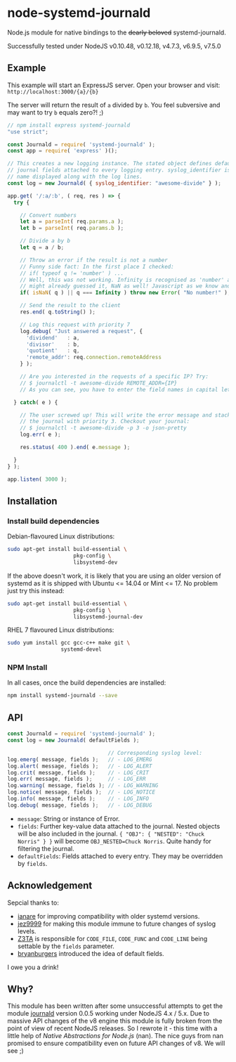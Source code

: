 # node-systemd-journald

Node.js module for native bindings to the ~~dearly beloved~~ systemd-journald.

Successfully tested under NodeJS v0.10.48, v0.12.18, v4.7.3, v6.9.5, v7.5.0


## Example

This example will start an ExpressJS server. Open your browser and visit: ```http://localhost:3000/{a}/{b}```

The server will return the result of ```a``` divided by ```b```. You feel subversive and may want to try ```b``` equals zero?! ;)

```javascript
// npm install express systemd-journald
"use strict";

const Journald = require( 'systemd-journald' );
const app = require( 'express' )();

// This creates a new logging instance. The stated object defines default
// journal fields attached to every logging entry. syslog_identifier is the
// name displayed along with the log lines.
const log = new Journald( { syslog_identifier: "awesome-divide" } );

app.get( '/:a/:b', ( req, res ) => {
  try {

    // Convert numbers
    let a = parseInt( req.params.a );
    let b = parseInt( req.params.b );

    // Divide a by b
    let q = a / b;

    // Throw an error if the result is not a number
    // Funny side fact: In the first place I checked:
    // if( typeof q != 'number' ) ...
    // Well, this was not working. Infinity is recognised as 'number' and, you
    // might already guessed it, NaN as well! Javascript as we know and love it.
    if( isNaN( q ) || q === Infinity ) throw new Error( "No number!" );

    // Send the result to the client
    res.end( q.toString() );

    // Log this request with priority 7
    log.debug( "Just answered a request", {
      'dividend'   : a,
      'divisor'    : b,
      'quotient'   : q,
      'remote_addr': req.connection.remoteAddress
    } );

    // Are you interested in the requests of a specific IP? Try:
    // $ journalctl -t awesome-divide REMOTE_ADDR={IP}
    // As you can see, you have to enter the field names in capital letters.

  } catch( e ) {

    // The user screwed up! This will write the error message and stack trace to
    // the journal with priority 3. Checkout your journal:
    // $ journalctl -t awesome-divide -p 3 -o json-pretty
    log.err( e );

    res.status( 400 ).end( e.message );

  }
} );

app.listen( 3000 );
```


## Installation

### Install build dependencies
Debian-flavoured Linux distributions:

```bash
sudo apt-get install build-essential \
                     pkg-config \
                     libsystemd-dev
```

If the above doesn't work, it is likely that you are using an older version of systemd as it is shipped with Ubuntu <= 14.04 or Mint <= 17. No problem just try this instead:

```bash
sudo apt-get install build-essential \
                     pkg-config \
                     libsystemd-journal-dev
```

RHEL 7 flavoured Linux distributions:

```bash
sudo yum install gcc gcc-c++ make git \
                 systemd-devel
```

### NPM Install
In all cases, once the build dependencies are installed:

```bash
npm install systemd-journald --save
```


## API

```javascript
const Journald = require( 'systemd-journald' );
const log = new Journald( defaultFields );

                                // Corresponding syslog level:
log.emerg( message, fields );   // - LOG_EMERG
log.alert( message, fields );   // - LOG_ALERT
log.crit( message, fields );    // - LOG_CRIT
log.err( message, fields );     // - LOG_ERR
log.warning( message, fields ); // - LOG_WARNING
log.notice( message, fields );  // - LOG_NOTICE
log.info( message, fields );    // - LOG_INFO
log.debug( message, fields );   // - LOG_DEBUG
```

 * ```message```: String or instance of Error.
 * ```fields```: Further key-value data attached to the journal. Nested objects will be also included in the journal. ```{ "OBJ": { "NESTED": "Chuck Norris" } }``` will become ```OBJ_NESTED=Chuck Norris```. Quite handy for filtering the journal.
 * ```defaultFields```: Fields attached to every entry. They may be overridden by ```fields```.


## Acknowledgement

Sepcial thanks to:
 * [ianare](https://github.com/ianare) for improving compatibility with older systemd versions.
 * [jez9999](https://github.com/jez9999) for making this module immune to future changes of syslog levels.
 * [Z3TA](https://github.com/Z3TA) is responsible for ```CODE_FILE```, ```CODE_FUNC``` and ```CODE_LINE``` being settable by the ```fields``` parameter.
 * [bryanburgers](https://github.com/bryanburgers) introduced the idea of default fields.

I owe you a drink!


## Why?

This module has been written after some unsuccessful attempts to get the module [journald](https://www.npmjs.com/package/journald) version 0.0.5 working under NodeJS 4.x / 5.x. Due to massive API changes of the v8 engine this module is fully broken from the point of view of recent NodeJS releases. So I rewrote it - this time with a little help of *Native Abstractions for Node.js* (nan). The nice guys from nan promised to ensure compatibility even on future API changes of v8. We will see ;)
